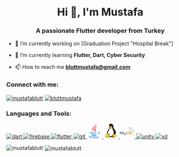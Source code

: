 <h1 align="center">Hi 👋, I'm Mustafa</h1>
<h3 align="center">A passionate Flutter developer from Turkey</h3>



- 🔭 I’m currently working on [Graduation Project "Hospital Break"]

- 🌱 I’m currently learning **Flutter, Dart, Cyber Security**

- 📫 How to reach me **bluttmustafa@gmail.com**

<h3 align="left">Connect with me:</h3>
<p align="left">
<a href="https://www.linkedin.com/in/mustafablutt/" target="blank"><img align="center" src="https://raw.githubusercontent.com/rahuldkjain/github-profile-readme-generator/master/src/images/icons/Social/linked-in-alt.svg" alt="mustafablutt" height="30" width="40" /></a>
<a href="https://www.hackerrank.com/bluttmustafa" target="blank"><img align="center" src="https://raw.githubusercontent.com/rahuldkjain/github-profile-readme-generator/master/src/images/icons/Social/hackerrank.svg" alt="bluttmustafa" height="30" width="40" /></a>
</p>

<h3 align="left">Languages and Tools:</h3>
<p align="left"> <a href="https://dart.dev" target="_blank" rel="noreferrer"> <img src="https://www.vectorlogo.zone/logos/dartlang/dartlang-icon.svg" alt="dart" width="40" height="40"/> </a>
 <a href="https://firebase.google.com/" target="_blank" rel="noreferrer"> <img src="https://www.vectorlogo.zone/logos/firebase/firebase-icon.svg" alt="firebase" width="40" height="40"/> </a>
 <a href="https://flutter.dev" target="_blank" rel="noreferrer"> <img src="https://www.vectorlogo.zone/logos/flutterio/flutterio-icon.svg" alt="flutter" width="40" height="40"/> </a>
 <a href="https://git-scm.com/" target="_blank" rel="noreferrer"> <img src="https://www.vectorlogo.zone/logos/git-scm/git-scm-icon.svg" alt="git" width="40" height="40"/> </a> 
 <a href="https://www.java.com" target="_blank" rel="noreferrer"> <img src="https://raw.githubusercontent.com/devicons/devicon/master/icons/java/java-original.svg" alt="java" width="40" height="40"/> </a>
 <a href="https://www.linux.org/" target="_blank" rel="noreferrer"> <img src="https://raw.githubusercontent.com/devicons/devicon/master/icons/linux/linux-original.svg" alt="linux" width="40" height="40"/> </a> 
<a href="https://www.mysql.com/" target="_blank" rel="noreferrer"> <img src="https://raw.githubusercontent.com/devicons/devicon/master/icons/mysql/mysql-original-wordmark.svg" alt="mysql" width="40" height="40"/> </a>
 <a href="https://unity.com/" target="_blank" rel="noreferrer"> <img src="https://www.vectorlogo.zone/logos/unity3d/unity3d-icon.svg" alt="unity" width="40" height="40"/> </a>
 <a href="https://code.visualstudio.com/download" target="_blank" rel="noreferrer"> <img src="https://upload.wikimedia.org/wikipedia/commons/thumb/0/0d/C_Sharp_wordmark.svg/240px-C_Sharp_wordmark.svg.png" alt="xd" width="40" height="40"/> </a> </p>

<p><img align="left" src="https://github-readme-stats.vercel.app/api/top-langs?username=mustafablutt&show_icons=true&locale=en&layout=compact" alt="mustafablutt" /></p>

<p>&nbsp;<img align="center" src="https://github-readme-stats.vercel.app/api?username=mustafablutt&show_icons=true&locale=en" alt="mustafablutt" /></p>
